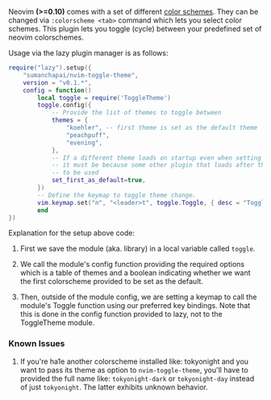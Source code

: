 Neovim **(>=0.10)** comes with a set of different [color schemes](https://neovim.io/doc/user/usr_06.html#06.3). They can
be changed via `:colorscheme <tab>` command which lets you select color schemes. This plugin lets you toggle (cycle)
between your predefined set of neovim colorschemes.

Usage via the lazy plugin manager is as follows:

```lua
require("lazy").setup({
    "sumanchapai/nvim-toggle-theme",
    version = "v0.1.*",
    config = function()
        local toggle = require('ToggleTheme')
        toggle.config({
            -- Provide the list of themes to toggle between
            themes = {
                "koehler", -- first theme is set as the default theme
                "peachpuff",
                "evening",
            },
            -- If a different theme loads on startup even when setting this to true,
            -- it must be because some other plugin that loads after this defines that theme
            -- to be used
            set_first_as_default=true,
        })
        -- Define the keymap to toggle theme change.
        vim.keymap.set("n", "<leader>t", toggle.Toggle, { desc = "Toggle theme" })
        end
})
```

Explanation for the setup above code:

1. First we save the module (aka. library) in a local variable called `toggle`.

2. We call the module's config function providing the required options which is a table of themes and a boolean
   indicating whether we want the first colorscheme provided to be set as the default.
3. Then, outside of the module config, we are setting a keymap to call the module's Toggle function using our preferred
   key bindings. Note that this is done in the config function provided to lazy, not to the ToggleTheme module.

### Known Issues

1. If you're ha1e another colorscheme installed like: tokyonight and you want to pass its theme as option to
   `nvim-toggle-theme`, you'll have to provided the full name like: `tokyonight-dark` or `tokyonight-day` instead of
   just `tokyonight`. The latter exhibits unknown behavior.
